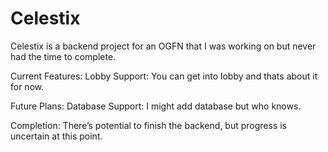 # Celestix
Celestix is a backend project for an OGFN that I was working on but never had the time to complete.

Current Features:
Lobby Support: You can get into lobby and thats about it for now.


Future Plans:
Database Support: I might add database but who knows.

Completion: There’s potential to finish the backend, but progress is uncertain at this point.
